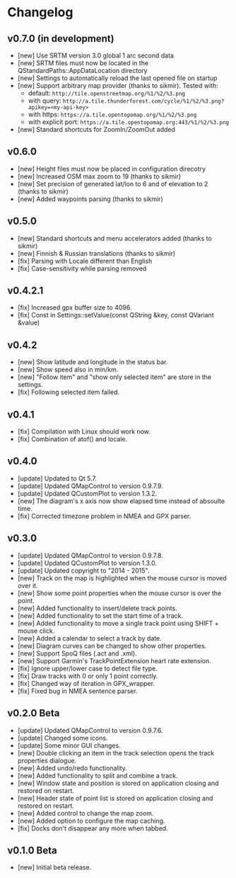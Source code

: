 # Changelog

## v0.7.0 (in development)
- [new] Use SRTM version 3.0 global 1 arc second data
- [new] SRTM files must now be located in the QStandardPaths::AppDataLocation directory
- [new] Settings to automatically reload the last opened file on startup
- [new] Support arbitrary map provider (thanks to sikmir). Tested with:
  - default: `http://tile.openstreetmap.org/%1/%2/%3.png`
  - with query: `http://a.tile.thunderforest.com/cycle/%1/%2/%3.png?apikey=<my-api-key>`
  - with https: `https://a.tile.opentopomap.org/%1/%2/%3.png`
  - with explicit port: `https://a.tile.opentopomap.org:443/%1/%2/%3.png`
- [new] Standard shortcuts for ZoomIn/ZoomOut added

## v0.6.0
- [new] Height files must now be placed in configuration direcotry
- [new] Increased OSM max zoom to 19 (thanks to sikmir)
- [new] Set precision of generated lat/lon to 6 and of elevation to 2 (thanks to sikmir)
- [new] Added waypoints parsing (thanks to sikmir)

## v0.5.0
- [new] Standard shortcuts and menu accelerators added (thanks to sikmir)
- [new] Finnish & Russian translations (thanks to sikmir)
- [fix] Parsing with Locale different than English
- [fix] Case-sensitivity while parsing removed

## v0.4.2.1
- [fix] Increased gpx buffer size to 4096.
- [fix] Const in Settings::setValue(const QString &key, const QVariant &value)
 
## v0.4.2
- [new] Show latitude and longitude in the status bar.
- [new] Show speed also in min/km.
- [new] "Follow item" and "show only selected item" are store in the settings.
- [fix] Following selected item failed.

## v0.4.1
- [fix] Compilation with Linux should work now.
- [fix] Combination of atof() and locale.
 
## v0.4.0
- [update] Updated to Qt 5.7.
- [update] Updated QMapControl to version 0.9.7.9.
- [update] Updated QCustomPlot to version 1.3.2.
- [new] The diagram's x axis now show elapsed time instead of absoulte time.
- [fix] Corrected timezone problem in NMEA and GPX parser.

## v0.3.0
- [update] Updated QMapControl to version 0.9.7.8.
- [update] Updated QCustomPlot to version 1.3.0.
- [update] Updated copyright to "2014 - 2015".
- [new] Track on the map is highlighted when the mouse cursor is moved over it.
- [new] Show some point properties when the mouse cursor is over the point.
- [new] Added functionality to insert/delete track points.
- [new] Added functionality to set the start time of a track.
- [new] Added functionality to move a single track point using SHIFT + mouse click.
- [new] Added a calendar to select a track by date.
- [new] Diagram curves can be changed to show other properties.
- [new] Support SpoQ files (.act and .xml).
- [new] Support Garmin's TrackPointExtension heart rate extension.
- [fix] Ignore upper/lower case to detect file type.
- [fix] Draw tracks  with 0 or only 1 point correctly.
- [fix] Changed way of iteration in GPX_wrapper.
- [fix] Fixed bug in NMEA sentence parser.
 
## v0.2.0 Beta
- [update] Updated QMapControl to version 0.9.7.6.
- [update] Changed some icons.
- [update] Some minor GUI changes.
- [new] Double clicking an item in the track selection opens the track properties dialogue.
- [new] Added undo/redo functionality.
- [new] Added functionality to split and combine a track.
- [new] Window state and position is stored on application closing and restored on restart.
- [new] Header state of point list is stored on application closing and restored on restart.
- [new] Added control to change the map zoom.
- [new] Added option to configure the map caching.
- [fix] Docks don't disappear any more when tabbed.

## v0.1.0 Beta
- [new] Initial beta release.
